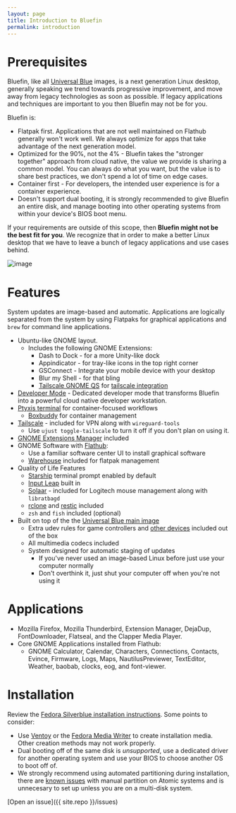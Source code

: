 ```yaml
---
layout: page
title: Introduction to Bluefin
permalink: introduction
---
```


# Prerequisites

Bluefin, like all [Universal Blue](https://universal-blue.org) images, is a next generation Linux desktop, generally speaking we trend towards progressive improvement, and move away from legacy technologies as soon as possible. If legacy applications and techniques are important to you then Bluefin may not be for you. 

Bluefin is:

- Flatpak first. Applications that are not well maintained on Flathub generally won't work well. We always optimize for apps that take advantage of the next generation model.
- Optimized for the 90%, not the 4% - Bluefin takes the "stronger together" approach from cloud native, the value we provide is sharing a common model. You can always do what you want, but the value is to share best practices, we don't spend a lot of time on edge cases.
- Container first - For developers, the intended user experience is for a container experience.
- Doesn't support dual booting, it is strongly recommended to give Bluefin an entire disk, and manage booting into other operating systems from within your device's BIOS boot menu. 

If your requirements are outside of this scope, then **Bluefin might not be the best fit for you**. We recognize that in order to make a better Linux desktop that we have to leave a bunch of legacy applications and use cases behind.

![image](https://github.com/user-attachments/assets/3f83b3a8-7d8d-492d-bb00-bee259d16592)

# Features

System updates are image-based and automatic. Applications are logically separated from the system by using Flatpaks for graphical applications and `brew` for command line applications.

- Ubuntu-like GNOME layout.
  - Includes the following GNOME Extensions:
    - Dash to Dock - for a more Unity-like dock
    - Appindicator - for tray-like icons in the top right corner
    - GSConnect - Integrate your mobile device with your desktop    
    - Blur my Shell - for that bling
    - [Tailscale GNOME QS](https://extensions.gnome.org/extension/6139/tailscale-qs/) for [tailscale integration](https://universal-blue.discourse.group/t/tailscale-vpn/290)
- [Developer Mode](bluefin-dx) - Dedicated developer mode that transforms Bluefin into a powerful cloud native developer workstation.
- [Ptyxis terminal](https://universal-blue.discourse.group/docs?topic=300) for container-focused workflows
  - [Boxbuddy](https://flathub.org/apps/io.github.dvlv.boxbuddyrs) for container management
- [Tailscale](https://tailscale.com) - included for VPN along with `wireguard-tools`
     - Use `ujust toggle-tailscale` to turn it off if you don't plan on using it.
- [GNOME Extensions Manager](https://flathub.org/apps/com.mattjakeman.ExtensionManager) included
- GNOME Software with [Flathub](https://flathub.org):
  - Use a familiar software center UI to install graphical software
  - [Warehouse](https://flathub.org/apps/io.github.flattool.Warehouse) included for flatpak management
- Quality of Life Features
  - [Starship](https://starship.rs) terminal prompt enabled by default
  - [Input Leap](https://github.com/input-leap/input-leap) built in
  - [Solaar](https://github.com/pwr-Solaar/Solaar) - included for Logitech mouse 
management along with `libratbagd`
  - [rclone](https://rclone.org/) and [restic](https://restic.net/) included
  - `zsh` and `fish` included (optional) 
- Built on top of the the [Universal Blue main image](https://github.com/ublue-os/main)
  - Extra udev rules for game controllers and [other devices](https://github.com/ublue-os/config) included out of the box
  - All multimedia codecs included
  - System designed for automatic staging of updates
    - If you've never used an image-based Linux before just use your computer normally
    - Don't overthink it, just shut your computer off when you're not using it

# Applications

- Mozilla Firefox, Mozilla Thunderbird, Extension Manager, DejaDup, FontDownloader, Flatseal, and the Clapper Media Player.
- Core GNOME Applications installed from Flathub:
  - GNOME Calculator, Calendar, Characters, Connections, Contacts, Evince, Firmware, Logs, Maps, NautilusPreviewer, TextEditor, Weather, baobab, clocks, eog, and font-viewer.

# Installation

Review the [Fedora Silverblue installation instructions](https://docs.fedoraproject.org/en-US/fedora-silverblue/installation/). Some points to consider:

- Use [Ventoy](https://www.ventoy.net/en/index.html) or the [Fedora Media Writer](https://flathub.org/apps/org.fedoraproject.MediaWriter) to create installation media. Other creation methods may not work properly.
- Dual booting off of the same disk is *unsupported*, use a dedicated driver for another operating system and use your BIOS to choose another OS to boot off of.
- We strongly recommend using automated partitioning during installation, there are [known issues](https://docs.fedoraproject.org/en-US/fedora-silverblue/installation/) with manual partition on Atomic systems and is unnecesary to set up unless you are on a multi-disk system. 

[Open an issue]({{ site.repo }}/issues)
